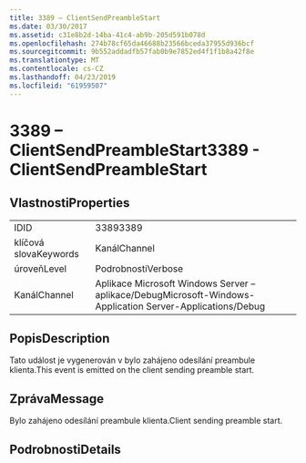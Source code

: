 ```yaml
---
title: 3389 – ClientSendPreambleStart
ms.date: 03/30/2017
ms.assetid: c31e8b2d-14ba-41c4-ab9b-205d591b078d
ms.openlocfilehash: 274b78cf65da46688b23566bceda37955d936bcf
ms.sourcegitcommit: 9b552addadfb57fab0b9e7852ed4f1f1b8a42f8e
ms.translationtype: MT
ms.contentlocale: cs-CZ
ms.lasthandoff: 04/23/2019
ms.locfileid: "61959507"
---
```

# <a name="3389---clientsendpreamblestart"></a><span data-ttu-id="402b7-102">3389 – ClientSendPreambleStart</span><span class="sxs-lookup"><span data-stu-id="402b7-102">3389 - ClientSendPreambleStart</span></span>
## <a name="properties"></a><span data-ttu-id="402b7-103">Vlastnosti</span><span class="sxs-lookup"><span data-stu-id="402b7-103">Properties</span></span>  
  
|||  
|-|-|  
|<span data-ttu-id="402b7-104">ID</span><span class="sxs-lookup"><span data-stu-id="402b7-104">ID</span></span>|<span data-ttu-id="402b7-105">3389</span><span class="sxs-lookup"><span data-stu-id="402b7-105">3389</span></span>|  
|<span data-ttu-id="402b7-106">klíčová slova</span><span class="sxs-lookup"><span data-stu-id="402b7-106">Keywords</span></span>|<span data-ttu-id="402b7-107">Kanál</span><span class="sxs-lookup"><span data-stu-id="402b7-107">Channel</span></span>|  
|<span data-ttu-id="402b7-108">úroveň</span><span class="sxs-lookup"><span data-stu-id="402b7-108">Level</span></span>|<span data-ttu-id="402b7-109">Podrobnosti</span><span class="sxs-lookup"><span data-stu-id="402b7-109">Verbose</span></span>|  
|<span data-ttu-id="402b7-110">Kanál</span><span class="sxs-lookup"><span data-stu-id="402b7-110">Channel</span></span>|<span data-ttu-id="402b7-111">Aplikace Microsoft Windows Server – aplikace/Debug</span><span class="sxs-lookup"><span data-stu-id="402b7-111">Microsoft-Windows-Application Server-Applications/Debug</span></span>|  
  
## <a name="description"></a><span data-ttu-id="402b7-112">Popis</span><span class="sxs-lookup"><span data-stu-id="402b7-112">Description</span></span>  
 <span data-ttu-id="402b7-113">Tato událost je vygenerován v bylo zahájeno odesílání preambule klienta.</span><span class="sxs-lookup"><span data-stu-id="402b7-113">This event is emitted on the client sending preamble start.</span></span>  
  
## <a name="message"></a><span data-ttu-id="402b7-114">Zpráva</span><span class="sxs-lookup"><span data-stu-id="402b7-114">Message</span></span>  
 <span data-ttu-id="402b7-115">Bylo zahájeno odesílání preambule klienta.</span><span class="sxs-lookup"><span data-stu-id="402b7-115">Client sending preamble start.</span></span>  
  
## <a name="details"></a><span data-ttu-id="402b7-116">Podrobnosti</span><span class="sxs-lookup"><span data-stu-id="402b7-116">Details</span></span>
